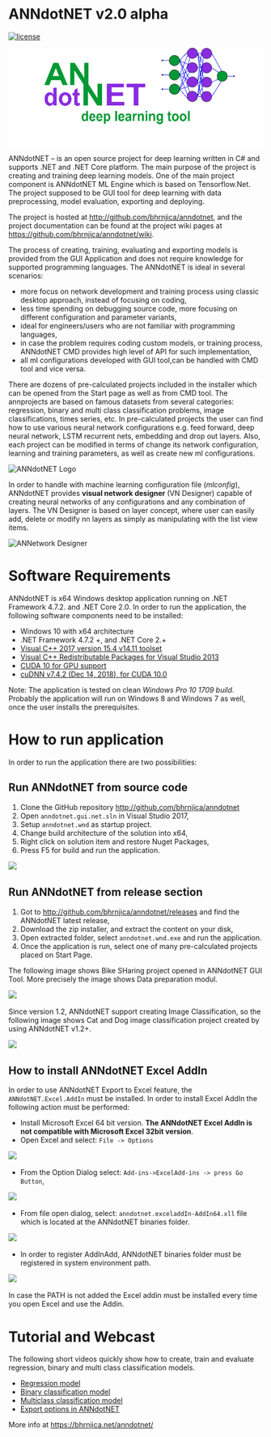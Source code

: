 # ANNdotNET v2.0 alpha
[![license](https://img.shields.io/github/license/mashape/apistatus.svg?maxAge=2592000)](https://github.com/bhrnjica/anndotnet/blob/master/LICENSE.md)

![ANNdotNET Logo](./docs/images/annLogo_start2.png)

ANNdotNET –  is an open source project for deep learning written in C# and supports .NET and .NET Core platform. The main purpose of the project is creating and training deep learning models. One of the main project component is ANNdotNET ML Engine which is based on Tensorflow.Net. The project supposed to be GUI tool for deep learning with data preprocessing, model evaluation, exporting and deploying. 
 
The project is hosted at http://github.com/bhrnjica/anndotnet, and the project documentation can be found at the project wiki pages at https://github.com/bhrnjica/anndotnet/wiki.  

The process of creating, training, evaluating and exporting models is provided from the GUI Application
 and does not require knowledge for supported programming languages. The ANNdotNET is ideal in several scenarios:

- more focus on network development and training process using classic desktop approach, instead of focusing on coding, 
- less time spending on debugging source code, more focusing on different configuration and parameter variants,
- ideal for engineers/users who are not familiar with programming languages, 
- in case the problem requires coding custom models, or training process, ANNdotNET CMD provides high level of API for such implementation,
- all ml configurations developed with GUI tool,can be handled with CMD tool and vice versa.  

There are dozens of pre-calculated projects included in the installer which can be opened from the Start page as well as from CMD tool. The annprojects are
 based on famous datasets from several categories: regression, binary and multi class classification problems, image classifications, times series, etc.
In pre-calculated projects the user can find how to use various neural network configurations e.g. feed forward,
 deep neural network, LSTM recurrent nets, embedding and drop out layers. Also, each project can be modified
 in terms of change its network configuration, learning and training parameters, as well as create new ml configurations.


![ANNdotNET Logo](./docs/images/anndotnet_startwnd.png)


In order to handle with machine learning configuration file (*mlconfig*), ANNdotNET provides **visual network designer** (VN Designer) capable of creating neural networks of any
 configurations and any combination of layers. The VN Designer is based on layer concept, where user can easily add, delete or modify nn layers as simply as manipulating with the list view items.


![ANNetwork Designer](./docs/images/annetwork_designer.png)     


# Software Requirements
ANNdotNET is x64 Windows desktop application running on .NET Framework 4.7.2. and .NET Core 2.0. In order to run the application, the following software components need to be installed:

* Windows 10 with x64 architecture
* .NET Framework 4.7.2 +, and .NET Core 2.+
* [Visual C++ 2017 version 15.4 v14.11 toolset](https://aka.ms/vs/15/release/vc_redist.x64.exe)
* [Visual C++ Redistributable Packages for Visual Studio 2013](https://www.microsoft.com/en-us/download/details.aspx?id=40784)
* [CUDA 10 for GPU support](https://developer.nvidia.com/cuda-10.0-download-archive)
* [cuDNN v7.4.2 (Dec 14, 2018), for CUDA 10.0](https://developer.nvidia.com/rdp/cudnn-archive)

Note: The application is tested on clean *Windows Pro 10 1709 build*. Probably the application will run on Windows 8 and Windows 7 as well, once the user installs the prerequisites.

# How to run application
In order to run the application there are two possibilities:

## Run ANNdotNET from source code
1. Clone the GitHub repository http://github.com/bhrnjica/anndotnet 
2. Open `anndotnet.gui.net.sln` in Visual Studio 2017,
3. Setup `anndotnet.wnd` as startup project.
3. Change build architecture of the solution into x64,
4. Right click on solution item and restore Nuget Packages, 
4. Press F5 for build and run the application.  

![](./docs/images/14684be79e3fc6460a7908db00e0b616.jpg)


## Run ANNdotNET from release section
1. Got to http://github.com/bhrnjica/anndotnet/releases and find the ANNdotNET latest release,
2. Download the zip installer, and extract the content on  your disk,
3. Open extracted folder, select `anndotnet.wnd.exe` and run the application.
4. Once the application is run, select one of many pre-calculated projects
    placed on Start Page.

The following image shows Bike SHaring project opened in ANNdotNET
GUI Tool. More precisely the image shows Data preparation modul. 

![](./docs/images/anndotnet_data_preparation1.png)

Since version 1.2, ANNdotNET support creating Image Classification, so the following image shows Cat and
 Dog image classification project created by using ANNdotNET v1.2+.

![](./docs/images/anndotnet_data_preparation2.png)

## How to install ANNdotNET Excel AddIn 

In order to use ANNdotNET Export to Excel feature, the `ANNdotNET.Excel.AddIn` must be installed. In order to install Excel AddIn the following action must be performed:
- Install Microsoft Excel 64 bit version. **The ANNdotNET Excel AddIn is not compatible with Microsoft Excel 32bit version**.
- Open Excel and select: `File -> Options`

![](./docs/images/anndotnet-exceladdin-img01.png)


- From the Option Dialog select: `Add-ins->ExcelAdd-ins -> press Go Button`,

![](./docs/images/anndotnet-exceladdin-img02.png)

- From file open dialog, select: `anndotnet.exceladdIn-AddIn64.xll` file which is located at the ANNdotNET binaries folder. 

![](./docs/images/anndotnet-exceladdin-img03.png)

- In order to register AddInAdd, ANNdotNET binaries folder must be registered in system environment path.

![](./docs/images/anndotnet-exceladdin-img04.png)

In case the PATH is not added the Excel addin must be installed every time you open Excel and use the Addin.

# Tutorial and Webcast
The following short videos quickly show how to create, train and evaluate regression, binary and multi class classification models.

* [ Regression model ](https://raw.githubusercontent.com/bhrnjica/anndotnet/master/Tutorials/anndotnetv1.mp4)
* [ Binary classification model ](https://raw.githubusercontent.com/bhrnjica/anndotnet/master/Tutorials/anndotnetv2.mp4)
* [ Multiclass classification model ](https://raw.githubusercontent.com/bhrnjica/anndotnet/master/Tutorials/anndotnetv3.mp4)
* [ Export options in ANNdotNET ](https://raw.githubusercontent.com/bhrnjica/anndotnet/master/Tutorials/export_options_in_anndotnet.mp4)

More info at https://bhrnjica.net/anndotnet/
